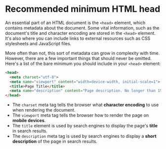 # Recommended minimum HTML head

An essential part of an HTML document is the `<head>` element, which contains metadata about the document. Some vital information, such as the document's title and character encoding are stored in the `<head>` element. It's also where you can include links to external resources such as CSS stylesheets and JavaScript files.

More often than not, this sort of metadata can grow in complexity with time. However, there are a few important things that should never be omitted. Here's a list of the bare minimum you should include in your `<head>` element:

```html
<head>
  <meta charset="utf-8">
  <meta name="viewport" content="width=device-width, initial-scale=1">
  <title>Page Title</title>
  <meta name="description" content="Page description. No longer than 155 characters.">
</head>
```

* The `charset` meta tag tells the browser what **character encoding** to use when rendering the document.
* The `viewport` meta tag tells the browser how to render the page on **mobile devices**.
* The `title` element is used by search engines to display the page's **title** in search results.
* The `description` meta tag is used by search engines to display a **short description** of the page in search results.
